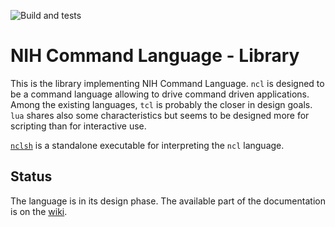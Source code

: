 ![Build and tests](https://github.com/nhamblenne/libncl/actions/workflows/CMake.yml/badge.svg)

# NIH Command Language - Library

This is the library implementing NIH Command Language. `ncl` is designed to
be a command language allowing to drive command driven applications.  Among
the existing languages, `tcl` is probably the closer in design goals. `lua`
shares also some characteristics but seems to be designed more for
scripting than for interactive use.

[`nclsh`](http://www.github.com/nhamblenne/nclsh) is a standalone
executable for interpreting the `ncl` language.

## Status

The language is in its design phase. The available part of the
documentation is on the
[wiki](http://www.github.com/nhamblenne/libncl/wiki).
